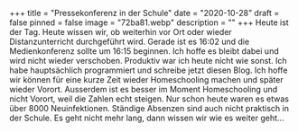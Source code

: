 +++
title = "Pressekonferenz in der Schule"
date = "2020-10-28"
draft = false
pinned = false
image = "72ba81.webp"
description = ""
+++
Heute ist der Tag. Heute wissen wir, ob weiterhin vor Ort oder wieder Distanzunterricht durchgeführt wird. Gerade ist es 16:02 und die Medienkonferenz sollte um 16:15 beginnen. Ich hoffe es bleibt dabei und wird nicht wieder verschoben. Produktiv war ich heute nicht wie sonst. Ich habe hauptsächlich programmiert und schreibe jetzt diesen Blog. Ich hoffe wir können für eine kurze Zeit wieder Homeschooling machen und später wieder Vorort. Ausserdem ist es besser im Moment Homeschooling und nicht Vorort, weil die Zahlen echt steigen. Nur schon heute waren es etwas über 8000 Neuinfektionen. Ständige Absenzen sind auch nicht praktisch in der Schule. Es geht nicht mehr lang, dann wissen wir wie es weiter geht...